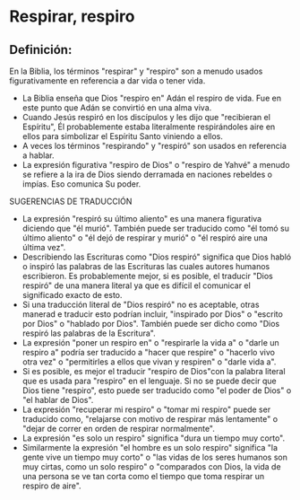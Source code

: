 # Respirar, respiro

## Definición: 

En la Biblia, los términos "respirar" y "respiro" son a menudo usados figurativamente en referencia a dar vida o tener vida.

* La Biblia enseña que Dios "respiro en" Adán el respiro de vida. Fue en este punto que Adán se convirtió en una alma viva.
* Cuando Jesús respiró en los discípulos y les dijo que "recibieran el Espíritu", Él probablemente estaba literalmente respirándoles aire en ellos para simbolizar el Espíritu Santo viniendo a ellos.
* A veces los términos "respirando" y "respiró" son usados en referencia a hablar.
* La expresión figurativa "respiro de Dios" o "respiro de Yahvé" a menudo se refiere a la ira de Dios siendo derramada en naciones rebeldes o impías. Eso comunica Su poder.

SUGERENCIAS DE TRADUCCIÓN

* La expresión "respiró su último aliento" es una manera figurativa diciendo que "él murió". También puede ser traducido como "él tomó su último aliento" o "él dejó de respirar y murió" o "él respiró aire una última vez".
* Describiendo las Escrituras como "Dios respiró" significa que Dios habló o inspiró las palabras de las Escrituras las cuales autores humanos escribieron. Es probablemente mejor, si es posible, el traducir "Dios respiró" de una manera literal ya que es difícil el comunicar el significado exacto de esto.
* Si una traducción literal de "Dios respiró" no es aceptable, otras manerad e traducir esto podrían incluir, "inspirado por Dios" o "escrito por Dios" o "hablado por Dios". También puede ser dicho como "Dios respiró las palabras de la Escritura".
* La expresión "poner un respiro en" o "respirarle la vida a" o "darle un respiro a" podría ser traducido a "hacer que respire" o "hacerlo vivo otra vez" o "permitirles a ellos que vivan y respiren" o "darle vida a".
* Si es posible, es mejor el traducir "respiro de Dios"con la palabra literal que es usada para "respiro" en el lenguaje. Si no se puede decir que Dios tiene "respiro", esto puede ser traducido como "el poder de Dios" o "el hablar de Dios".
* La expresión "recuperar mi respiro" o "tomar mi respiro" puede ser traducido como, "relajarse con motivo de respirar más lentamente" o "dejar de correr en orden de respirar normalmente".
* La expresión "es solo un respiro" significa "dura un tiempo muy corto".
* Similarmente la expresión "el hombre es un solo respiro" significa "la gente vive un tiempo muy corto" o "las vidas de los seres humanos son muy cirtas, como un solo respiro" o "comparados con Dios, la vida de una persona se ve tan corta como el tiempo que toma respirar un respiro de aire".

